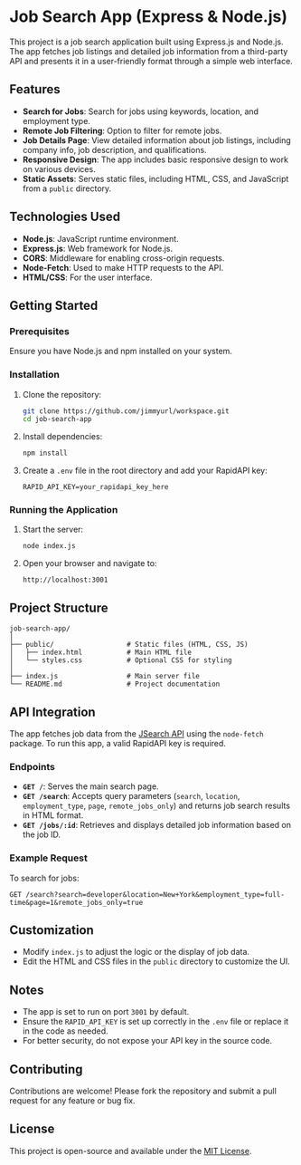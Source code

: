 
# Job Search App (Express & Node.js)

This project is a job search application built using Express.js and Node.js. The app fetches job listings and detailed job information from a third-party API and presents it in a user-friendly format through a simple web interface.

## Features

- **Search for Jobs**: Search for jobs using keywords, location, and employment type.
- **Remote Job Filtering**: Option to filter for remote jobs.
- **Job Details Page**: View detailed information about job listings, including company info, job description, and qualifications.
- **Responsive Design**: The app includes basic responsive design to work on various devices.
- **Static Assets**: Serves static files, including HTML, CSS, and JavaScript from a `public` directory.

## Technologies Used

- **Node.js**: JavaScript runtime environment.
- **Express.js**: Web framework for Node.js.
- **CORS**: Middleware for enabling cross-origin requests.
- **Node-Fetch**: Used to make HTTP requests to the API.
- **HTML/CSS**: For the user interface.

## Getting Started

### Prerequisites

Ensure you have Node.js and npm installed on your system.

### Installation

1. Clone the repository:
    ```bash
    git clone https://github.com/jimmyurl/workspace.git
    cd job-search-app
    ```

2. Install dependencies:
    ```bash
    npm install
    ```

3. Create a `.env` file in the root directory and add your RapidAPI key:
    ```env
    RAPID_API_KEY=your_rapidapi_key_here
    ```

### Running the Application

1. Start the server:
    ```bash
    node index.js
    ```

2. Open your browser and navigate to:
    ```
    http://localhost:3001
    ```

## Project Structure

```
job-search-app/
│
├── public/                  # Static files (HTML, CSS, JS)
│   ├── index.html           # Main HTML file
│   └── styles.css           # Optional CSS for styling
│
├── index.js                 # Main server file
└── README.md                # Project documentation
```

## API Integration

The app fetches job data from the [JSearch API](https://rapidapi.com/letscrape-6bRBa3QguO5/api/jsearch) using the `node-fetch` package. To run this app, a valid RapidAPI key is required.

### Endpoints

- **`GET /`**: Serves the main search page.
- **`GET /search`**: Accepts query parameters (`search`, `location`, `employment_type`, `page`, `remote_jobs_only`) and returns job search results in HTML format.
- **`GET /jobs/:id`**: Retrieves and displays detailed job information based on the job ID.

### Example Request

To search for jobs:
```
GET /search?search=developer&location=New+York&employment_type=full-time&page=1&remote_jobs_only=true
```

## Customization

- Modify `index.js` to adjust the logic or the display of job data.
- Edit the HTML and CSS files in the `public` directory to customize the UI.

## Notes

- The app is set to run on port `3001` by default.
- Ensure the `RAPID_API_KEY` is set up correctly in the `.env` file or replace it in the code as needed.
- For better security, do not expose your API key in the source code.

## Contributing

Contributions are welcome! Please fork the repository and submit a pull request for any feature or bug fix.

## License

This project is open-source and available under the [MIT License](LICENSE).
```
